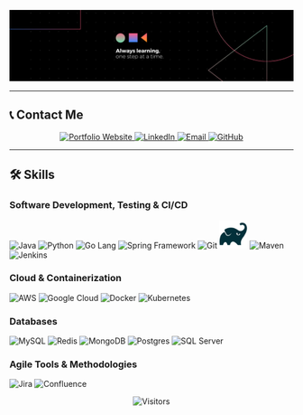<p align="center">
  <img src="assets/Banner.png" alt="Hero Image" style="max-width:100%; height:auto;">
</p>

---

## 📞 **Contact Me**

<p align="center">
  <a href="https://rakshitvahi.github.io/portfolio-website/" target="_blank">
    <img src="https://img.shields.io/badge/Portfolio-Visit%20My%20Website-orange?style=for-the-badge&logo=google-chrome" alt="Portfolio Website">
  </a>
  <a href="https://linkedin.com/in/rakshit-vahi" target="_blank">
    <img src="https://img.shields.io/badge/LinkedIn-Connect-blue?style=for-the-badge&logo=linkedin" alt="LinkedIn">
  </a>
  <a href="mailto:vahi.r@northeastern.edu" target="_blank">
    <img src="https://img.shields.io/badge/Email-Say%20Hi!-red?style=for-the-badge&logo=gmail" alt="Email">
  </a>
  <a href="https://github.com/RakshitVahi" target="_blank">
    <img src="https://img.shields.io/badge/GitHub-Visit%20My%20Repos-black?style=for-the-badge&logo=github" alt="GitHub">
  </a>
</p>

---
## 🛠️ **Skills**

### **Software Development, Testing & CI/CD**
<p align="left">
  <img src="https://cdn.jsdelivr.net/gh/devicons/devicon/icons/java/java-original.svg" width="50" alt="Java">
  <img src="https://cdn.jsdelivr.net/gh/devicons/devicon/icons/python/python-original.svg" width="50" alt="Python">
  <img src="https://cdn.jsdelivr.net/gh/devicons/devicon/icons/go/go-original.svg" width="50" alt="Go Lang">
  <img src="https://cdn.jsdelivr.net/gh/devicons/devicon/icons/spring/spring-original.svg" width="50" alt="Spring Framework">
  <img src="https://cdn.jsdelivr.net/gh/devicons/devicon/icons/git/git-original.svg" width="50" alt="Git">
  <img src="https://raw.githubusercontent.com/devicons/devicon/master/icons/gradle/gradle-plain.svg" width="50" alt="Gradle">
  <img src="https://cdn.jsdelivr.net/gh/devicons/devicon/icons/maven/maven-original.svg" width="50" alt="Maven">
  <img src="https://cdn.jsdelivr.net/gh/devicons/devicon/icons/jenkins/jenkins-original.svg" width="50" alt="Jenkins">
</p>

### **Cloud & Containerization**
<p align="left">
  <img src="https://cdn.jsdelivr.net/gh/devicons/devicon/icons/amazonwebservices/amazonwebservices-original-wordmark.svg" width="50" alt="AWS">
  <img src="https://cdn.jsdelivr.net/gh/devicons/devicon/icons/googlecloud/googlecloud-original.svg" width="50" alt="Google Cloud">
  <img src="https://cdn.jsdelivr.net/gh/devicons/devicon/icons/docker/docker-original.svg" width="50" alt="Docker">
  <img src="https://cdn.jsdelivr.net/gh/devicons/devicon/icons/kubernetes/kubernetes-plain.svg" width="50" alt="Kubernetes">
</p>

### **Databases**
<p align="left">
  <img src="https://cdn.jsdelivr.net/gh/devicons/devicon/icons/mysql/mysql-original.svg" width="50" alt="MySQL">
  <img src="https://cdn.jsdelivr.net/gh/devicons/devicon/icons/redis/redis-original.svg" width="50" alt="Redis">
  <img src="https://cdn.jsdelivr.net/gh/devicons/devicon/icons/mongodb/mongodb-original.svg" width="50" alt="MongoDB">
  <img src="https://cdn.jsdelivr.net/gh/devicons/devicon/icons/postgresql/postgresql-original.svg" width="50" alt="Postgres">
  <img src="https://cdn.jsdelivr.net/gh/devicons/devicon/icons/microsoftsqlserver/microsoftsqlserver-plain.svg" width="50" alt="SQL Server">
</p>

### **Agile Tools & Methodologies**
<p align="left">
  <img src="https://cdn.jsdelivr.net/gh/devicons/devicon/icons/jira/jira-original.svg" width="50" alt="Jira">
  <img src="https://cdn.jsdelivr.net/gh/devicons/devicon/icons/confluence/confluence-original.svg" width="50" alt="Confluence">
</p>

<p align="center">
  <img src="https://visitor-badge.laobi.icu/badge?page_id=RakshitVahi" alt="Visitors">
</p>


